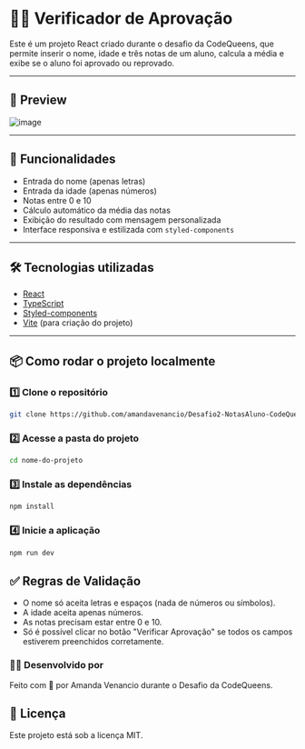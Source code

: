 # 🧑‍🎓 Verificador de Aprovação

Este é um projeto React criado durante o desafio da CodeQueens, que permite inserir o nome, idade e três notas de um aluno, calcula a média e exibe se o aluno foi aprovado ou reprovado.

---

## 📸 Preview

![image](https://github.com/user-attachments/assets/f827c921-bc66-4e27-a0ee-01eefb013a46)

---

## 🚀 Funcionalidades

- Entrada do nome (apenas letras)
- Entrada da idade (apenas números)
- Notas entre 0 e 10
- Cálculo automático da média das notas
- Exibição do resultado com mensagem personalizada
- Interface responsiva e estilizada com `styled-components`

---

## 🛠️ Tecnologias utilizadas

- [React](https://reactjs.org/)
- [TypeScript](https://www.typescriptlang.org/)
- [Styled-components](https://styled-components.com/)
- [Vite](https://vitejs.dev/) (para criação do projeto)

---

## 📦 Como rodar o projeto localmente

### 1️⃣ **Clone o repositório**  
```bash
git clone https://github.com/amandavenancio/Desafio2-NotasAluno-CodeQueens
```

### 2️⃣ **Acesse a pasta do projeto**
```sh
cd nome-do-projeto
```

### 3️⃣ **Instale as dependências**
```sh
npm install
```

### 4️⃣ **Inicie a aplicação**
```sh
npm run dev
```

## ✅ Regras de Validação
- O nome só aceita letras e espaços (nada de números ou símbolos).
- A idade aceita apenas números.
- As notas precisam estar entre 0 e 10.
- Só é possível clicar no botão "Verificar Aprovação" se todos os campos estiverem preenchidos corretamente.


### 🙋‍♀️ Desenvolvido por
Feito com 💜 por Amanda Venancio durante o Desafio da CodeQueens.

## 📄 Licença

Este projeto está sob a licença MIT.
